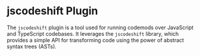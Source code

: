 # jscodeshift Plugin

The `jscodeshift` plugin is a tool used for running codemods over JavaScript and TypeScript codebases. It leverages the `jscodeshift` library, which provides a simple API for transforming code using the power of abstract syntax trees (ASTs).
